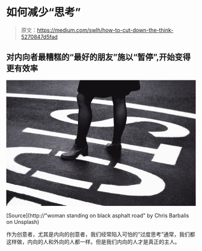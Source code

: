 # 如何减少“思考”

> 原文：<https://medium.com/swlh/how-to-cut-down-the-think-5270847d5fad>

## 对内向者最糟糕的“最好的朋友”施以“暂停”,开始变得更有效率

![](img/d945b1e66ff9876a5e7f41c89882bae0.png)

[Source](http://"woman standing on black asphalt road" by Chris Barbalis on Unsplash)

作为创意者，尤其是内向的创意者，我们经常陷入可怕的“过度思考”通常，我们都这样做，内向的人和外向的人都一样。但是我们内向的人才是真正的主人。